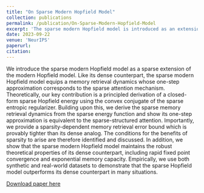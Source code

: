 ```yaml
---
title: "On Sparse Modern Hopfield Model"
collection: publications
permalink: /publication/On-Sparse-Modern-Hopfield-Model
excerpt: 'The sparse modern Hopfield model is introduced as an extension of the dense modern Hopfield model, offering a one-step approximation of the sparse attention mechanism.'
date: 2023-09-22
venue: 'NeurIPS'
paperurl: 
citation: 
---
```


We introduce the sparse modern Hopfield model as a sparse extension of the modern Hopfield model. Like its dense counterpart, the sparse modern Hopfield model equips a memory retrieval dynamics whose one-step approximation corresponds to the sparse attention mechanism. Theoretically, our key contribution is a principled derivation of a closed-form sparse Hopfield energy using the convex conjugate of the sparse entropic regularizer. Building upon this, we derive the sparse memory retrieval dynamics from the sparse energy function and show its one-step approximation is equivalent to the sparse-structured attention. Importantly, we provide a sparsity-dependent memory retrieval error bound which is provably tighter than its dense analog. The conditions for the benefits of sparsity to arise are therefore identified and discussed. In addition, we show that the sparse modern Hopfield model maintains the robust theoretical properties of its dense counterpart, including rapid fixed point convergence and exponential memory capacity. Empirically, we use both synthetic and real-world datasets to demonstrate that the sparse Hopfield model outperforms its dense counterpart in many situations.

[Download paper here](http://chenwei-1999.github.io/files/2309.12673.pdf)
